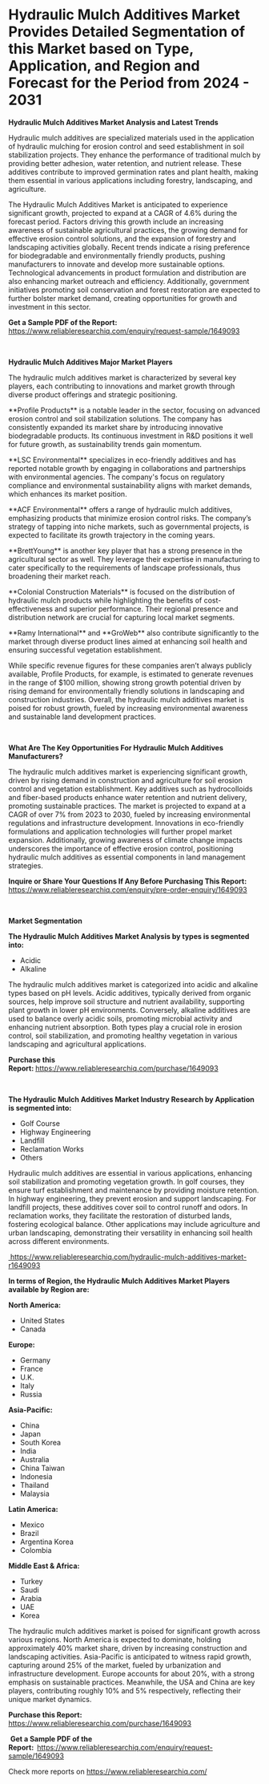 <p><h1>Hydraulic Mulch Additives Market Provides Detailed Segmentation of this Market based on Type, Application, and Region and Forecast for the Period from 2024 - 2031</h1></p><p><strong>Hydraulic Mulch Additives Market Analysis and Latest Trends</strong></p>
<p><p>Hydraulic mulch additives are specialized materials used in the application of hydraulic mulching for erosion control and seed establishment in soil stabilization projects. They enhance the performance of traditional mulch by providing better adhesion, water retention, and nutrient release. These additives contribute to improved germination rates and plant health, making them essential in various applications including forestry, landscaping, and agriculture.</p><p>The Hydraulic Mulch Additives Market is anticipated to experience significant growth, projected to expand at a CAGR of 4.6% during the forecast period. Factors driving this growth include an increasing awareness of sustainable agricultural practices, the growing demand for effective erosion control solutions, and the expansion of forestry and landscaping activities globally. Recent trends indicate a rising preference for biodegradable and environmentally friendly products, pushing manufacturers to innovate and develop more sustainable options. Technological advancements in product formulation and distribution are also enhancing market outreach and efficiency. Additionally, government initiatives promoting soil conservation and forest restoration are expected to further bolster market demand, creating opportunities for growth and investment in this sector.</p></p>
<p><strong>Get a Sample PDF of the Report:&nbsp;</strong> <a href="https://www.reliableresearchiq.com/enquiry/request-sample/1649093?utm_campaign=1119&utm_medium=2&utm_source=Github&utm_content=ia&utm_term=29122024&utm_id=hydraulic-mulch-additives">https://www.reliableresearchiq.com/enquiry/request-sample/1649093</a></p>
<p>&nbsp;</p>
<p><strong>Hydraulic Mulch Additives Major Market Players</strong></p>
<p><p>The hydraulic mulch additives market is characterized by several key players, each contributing to innovations and market growth through diverse product offerings and strategic positioning. </p><p>**Profile Products** is a notable leader in the sector, focusing on advanced erosion control and soil stabilization solutions. The company has consistently expanded its market share by introducing innovative biodegradable products. Its continuous investment in R&D positions it well for future growth, as sustainability trends gain momentum.</p><p>**LSC Environmental** specializes in eco-friendly additives and has reported notable growth by engaging in collaborations and partnerships with environmental agencies. The company's focus on regulatory compliance and environmental sustainability aligns with market demands, which enhances its market position.</p><p>**ACF Environmental** offers a range of hydraulic mulch additives, emphasizing products that minimize erosion control risks. The company’s strategy of tapping into niche markets, such as governmental projects, is expected to facilitate its growth trajectory in the coming years.</p><p>**BrettYoung** is another key player that has a strong presence in the agricultural sector as well. They leverage their expertise in manufacturing to cater specifically to the requirements of landscape professionals, thus broadening their market reach.</p><p>**Colonial Construction Materials** is focused on the distribution of hydraulic mulch products while highlighting the benefits of cost-effectiveness and superior performance. Their regional presence and distribution network are crucial for capturing local market segments.</p><p>**Ramy International** and **GroWeb** also contribute significantly to the market through diverse product lines aimed at enhancing soil health and ensuring successful vegetation establishment.</p><p>While specific revenue figures for these companies aren’t always publicly available, Profile Products, for example, is estimated to generate revenues in the range of $100 million, showing strong growth potential driven by rising demand for environmentally friendly solutions in landscaping and construction industries. Overall, the hydraulic mulch additives market is poised for robust growth, fueled by increasing environmental awareness and sustainable land development practices.</p></p>
<p>&nbsp;</p>
<p><strong>What Are The Key Opportunities For Hydraulic Mulch Additives Manufacturers?</strong></p>
<p><p>The hydraulic mulch additives market is experiencing significant growth, driven by rising demand in construction and agriculture for soil erosion control and vegetation establishment. Key additives such as hydrocolloids and fiber-based products enhance water retention and nutrient delivery, promoting sustainable practices. The market is projected to expand at a CAGR of over 7% from 2023 to 2030, fueled by increasing environmental regulations and infrastructure development. Innovations in eco-friendly formulations and application technologies will further propel market expansion. Additionally, growing awareness of climate change impacts underscores the importance of effective erosion control, positioning hydraulic mulch additives as essential components in land management strategies.</p></p>
<p><strong>Inquire or Share Your Questions If Any Before Purchasing This Report:</strong> <a href="https://www.reliableresearchiq.com/enquiry/pre-order-enquiry/1649093?utm_campaign=1119&utm_medium=2&utm_source=Github&utm_content=ia&utm_term=29122024&utm_id=hydraulic-mulch-additives">https://www.reliableresearchiq.com/enquiry/pre-order-enquiry/1649093</a></p>
<p>&nbsp;</p>
<p><strong>Market Segmentation</strong></p>
<p><strong>The Hydraulic Mulch Additives Market Analysis by types is segmented into:</strong></p>
<p><ul><li>Acidic</li><li>Alkaline</li></ul></p>
<p><p>The hydraulic mulch additives market is categorized into acidic and alkaline types based on pH levels. Acidic additives, typically derived from organic sources, help improve soil structure and nutrient availability, supporting plant growth in lower pH environments. Conversely, alkaline additives are used to balance overly acidic soils, promoting microbial activity and enhancing nutrient absorption. Both types play a crucial role in erosion control, soil stabilization, and promoting healthy vegetation in various landscaping and agricultural applications.</p></p>
<p><strong>Purchase this Report:&nbsp;</strong><a href="https://www.reliableresearchiq.com/purchase/1649093?utm_campaign=1119&utm_medium=2&utm_source=Github&utm_content=ia&utm_term=29122024&utm_id=hydraulic-mulch-additives">https://www.reliableresearchiq.com/purchase/1649093</a></p>
<p>&nbsp;</p>
<p><strong>The Hydraulic Mulch Additives Market Industry Research by Application is segmented into:</strong></p>
<p><ul><li>Golf Course</li><li>Highway Engineering</li><li>Landfill</li><li>Reclamation Works</li><li>Others</li></ul></p>
<p><p>Hydraulic mulch additives are essential in various applications, enhancing soil stabilization and promoting vegetation growth. In golf courses, they ensure turf establishment and maintenance by providing moisture retention. In highway engineering, they prevent erosion and support landscaping. For landfill projects, these additives cover soil to control runoff and odors. In reclamation works, they facilitate the restoration of disturbed lands, fostering ecological balance. Other applications may include agriculture and urban landscaping, demonstrating their versatility in enhancing soil health across different environments.</p></p>
<p><a href="https://www.reliableresearchiq.com/hydraulic-mulch-additives-market-r1649093?utm_campaign=1119&utm_medium=2&utm_source=Github&utm_content=ia&utm_term=29122024&utm_id=hydraulic-mulch-additives">&nbsp;https://www.reliableresearchiq.com/hydraulic-mulch-additives-market-r1649093</a></p>
<p><strong>In terms of Region, the Hydraulic Mulch Additives Market Players available by Region are:</strong></p>
<p>
    <p> <strong> North America: </strong>
        <ul>
            <li>United States</li>
            <li>Canada</li>
        </ul>
        </p> 
    <p> <strong> Europe: </strong>
        <ul>
            <li>Germany</li>
            <li>France</li>
            <li>U.K.</li>
            <li>Italy</li>
            <li>Russia</li>
        </ul>
        </p> 
    <p> <strong> Asia-Pacific: </strong>
        <ul>
            <li>China</li>
            <li>Japan</li>
            <li>South Korea</li>
            <li>India</li>
            <li>Australia</li>
            <li>China Taiwan</li>
            <li>Indonesia</li>
            <li>Thailand</li>
            <li>Malaysia</li>
        </ul>
        </p> 
    <p> <strong> Latin America: </strong>
        <ul>
            <li>Mexico</li>
            <li>Brazil</li>
            <li>Argentina Korea</li>
            <li>Colombia</li>
        </ul>
        </p> 
    <p> <strong> Middle East & Africa: </strong>
        <ul>
            <li>Turkey</li>
            <li>Saudi</li>
            <li>Arabia</li>
            <li>UAE</li>
            <li>Korea</li>
        </ul>
    </p>
    </p>
<p><p>The hydraulic mulch additives market is poised for significant growth across various regions. North America is expected to dominate, holding approximately 40% market share, driven by increasing construction and landscaping activities. Asia-Pacific is anticipated to witness rapid growth, capturing around 25% of the market, fueled by urbanization and infrastructure development. Europe accounts for about 20%, with a strong emphasis on sustainable practices. Meanwhile, the USA and China are key players, contributing roughly 10% and 5% respectively, reflecting their unique market dynamics.</p></p>
<p><strong>Purchase this Report: </strong><a href="https://www.reliableresearchiq.com/purchase/1649093?utm_campaign=1119&utm_medium=2&utm_source=Github&utm_content=ia&utm_term=29122024&utm_id=hydraulic-mulch-additives">https://www.reliableresearchiq.com/purchase/1649093</a></p>
<p>&nbsp;<strong>Get a Sample PDF of the Report:&nbsp;&nbsp;</strong><a href="https://www.reliableresearchiq.com/enquiry/request-sample/1649093?utm_campaign=1119&utm_medium=2&utm_source=Github&utm_content=ia&utm_term=29122024&utm_id=hydraulic-mulch-additives">https://www.reliableresearchiq.com/enquiry/request-sample/1649093</a></p>
<p><strong></strong></p>
<p>Check more reports on <a href="https://www.reliableresearchiq.com/?utm_campaign=1119&utm_medium=2&utm_source=Github&utm_content=ia&utm_term=29122024&utm_id=hydraulic-mulch-additives">https://www.reliableresearchiq.com/</a></p>